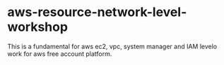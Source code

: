 # aws-resource-network-level-workshop
This is a fundamental for aws ec2, vpc, system manager and IAM levelo work for aws free account platform.
